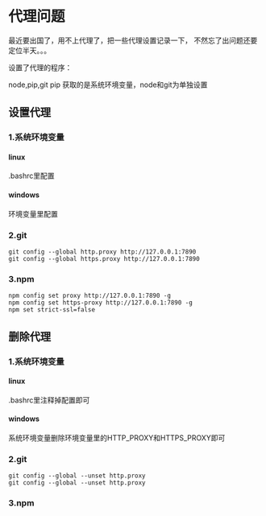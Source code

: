 # 代理问题

最近要出国了，用不上代理了，把一些代理设置记录一下，
不然忘了出问题还要定位半天。。。

设置了代理的程序：

node,pip,git
pip 获取的是系统环境变量，node和git为单独设置

## 设置代理

### 1.系统环境变量

#### linux

.bashrc里配置

#### windows

环境变量里配置

### 2.git

```
git config --global http.proxy http://127.0.0.1:7890
git config --global https.proxy http://127.0.0.1:7890
```

### 3.npm

```
npm config set proxy http://127.0.0.1:7890 -g
npm config set https-proxy http://127.0.0.1:7890 -g
npm set strict-ssl=false
```


## 删除代理

### 1.系统环境变量

#### linux

.bashrc里注释掉配置即可

#### windows

系统环境变量删除环境变量里的HTTP_PROXY和HTTPS_PROXY即可


### 2.git

```
git config --global --unset http.proxy
git config --global --unset http.proxy
```

### 3.npm

```
```